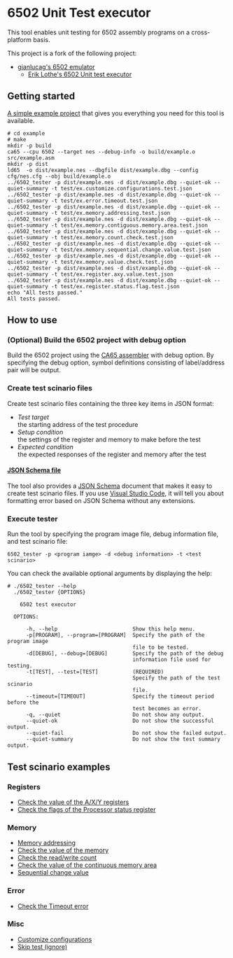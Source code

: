 # 6502 Unit Test executor
This tool enables unit testing for 6502 assembly programs on a cross-platform basis. 

This project is a fork of the following project:
- [gianlucag's 6502 emulator](https://github.com/gianlucag/mos6502)
  - [Erik Lothe's 6502 Unit test executor](https://github.com/89erik/6502_test_executor)

## Getting started
[A simple example project](https://github.com/AsaiYusuke/6502_test_executor/tree/master/example) that gives you everything you need for this tool is available.

```
# cd example
# make
mkdir -p build
ca65 --cpu 6502 --target nes --debug-info -o build/example.o src/example.asm
mkdir -p dist
ld65  -o dist/example.nes --dbgfile dist/example.dbg --config cfg/nes.cfg --obj build/example.o
../6502_tester -p dist/example.nes -d dist/example.dbg --quiet-ok --quiet-summary -t test/ex.customize.configurations.test.json
../6502_tester -p dist/example.nes -d dist/example.dbg --quiet-ok --quiet-summary -t test/ex.error.timeout.test.json
../6502_tester -p dist/example.nes -d dist/example.dbg --quiet-ok --quiet-summary -t test/ex.memory.addressing.test.json
../6502_tester -p dist/example.nes -d dist/example.dbg --quiet-ok --quiet-summary -t test/ex.memory.contiguous.memory.area.test.json
../6502_tester -p dist/example.nes -d dist/example.dbg --quiet-ok --quiet-summary -t test/ex.memory.count.check.test.json
../6502_tester -p dist/example.nes -d dist/example.dbg --quiet-ok --quiet-summary -t test/ex.memory.sequential.change.value.test.json
../6502_tester -p dist/example.nes -d dist/example.dbg --quiet-ok --quiet-summary -t test/ex.memory.value.check.test.json
../6502_tester -p dist/example.nes -d dist/example.dbg --quiet-ok --quiet-summary -t test/ex.register.axy.value.test.json
../6502_tester -p dist/example.nes -d dist/example.dbg --quiet-ok --quiet-summary -t test/ex.register.status.flag.test.json
echo "All tests passed."
All tests passed.
```

## How to use

### (Optional) Build the 6502 project with debug option
Build the 6502 project using the [CA65 assembler](https://cc65.github.io/doc/ca65.html) with debug option.
By specifying the debug option, symbol definitions consisting of label/address pair will be output.

### Create test scinario files
Create test scinario files containing the three key items in JSON format:

- *Test target*  
the starting address of the test procedure
- *Setup condition*  
the settings of the register and memory to make before the test
- *Expected condition*  
the expected responses of the register and memory after the test

#### [JSON Schema file](https://github.com/AsaiYusuke/6502_test_executor/blob/master/schema/testcase.schema.json)
The tool also provides a [JSON Schema](https://json-schema.org/) document that makes it easy to create test scinario files.
If you use [Visual Studio Code](https://code.visualstudio.com/), it will tell you about formatting error based on JSON Schema without any extensions.

### Execute tester
Run the tool by specifying the program image file, debug information file, and test scinario file:

```
6502_tester -p <program iamge> -d <debug information> -t <test scinario>
```

You can check the available optional arguments by displaying the help:

```
# ./6502_tester --help
  ./6502_tester {OPTIONS}

    6502 test executor

  OPTIONS:

      -h, --help                        Show this help menu.
      -p[PROGRAM], --program=[PROGRAM]  Specify the path of the program image
                                        file to be tested.
      -d[DEBUG], --debug=[DEBUG]        Specify the path of the debug
                                        information file used for testing.
      -t[TEST], --test=[TEST]           (REQUIRED)
                                        Specify the path of the test scinario
                                        file.
      --timeout=[TIMEOUT]               Specify the timeout period before the
                                        test becomes an error.
      -q, --quiet                       Do not show any output.
      --quiet-ok                        Do not show the successful output.
      --quiet-fail                      Do not show the failed output.
      --quiet-summary                   Do not show the test summary output.

```

## Test scinario examples

### Registers
- [Check the value of the A/X/Y registers](https://github.com/AsaiYusuke/6502_test_executor/blob/master/example/test/ex.register.axy.value.test.json)
- [Check the flags of the Processor status register](https://github.com/AsaiYusuke/6502_test_executor/blob/master/example/test/ex.register.status.flag.test.json)

### Memory
- [Memory addressing](https://github.com/AsaiYusuke/6502_test_executor/blob/master/example/test/ex.memory.addressing.test.json)
- [Check the value of the memory](https://github.com/AsaiYusuke/6502_test_executor/blob/master/example/test/ex.memory.value.check.test.json)
- [Check the read/write count](https://github.com/AsaiYusuke/6502_test_executor/blob/master/example/test/ex.memory.count.check.test.json)
- [Check the value of the continuous memory area](https://github.com/AsaiYusuke/6502_test_executor/blob/master/example/test/ex.memory.contiguous.memory.area.test.json)
- [Sequential change value](https://github.com/AsaiYusuke/6502_test_executor/blob/master/example/test/ex.memory.sequential.change.value.test.json)

### Error
- [Check the Timeout error](https://github.com/AsaiYusuke/6502_test_executor/blob/master/example/test/ex.error.timeout.test.json)

### Misc
- [Customize configurations](https://github.com/AsaiYusuke/6502_test_executor/blob/master/example/test/ex.customize.configurations.test.json)
- [Skip test (ignore)](https://github.com/AsaiYusuke/6502_test_executor/blob/master/example/test/ex.skip.test.json)
